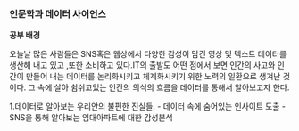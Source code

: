 ### 인문학과 데이터 사이언스
**공부 배경**

오늘날 많은 사람들은 SNS혹은 웹상에서 다양한 감성이 담긴 영상 및 텍스트 데이터를 생산해 내고 있고 ,또한 소비하고 있다.IT의 출발도 어떤 점에서 보면 인간의 사고와 인간이 만들어 내는 데이터를 논리화시키고 체계화시키기 위한 노력의 일환으로 생겨난 것이다.
그 속에 살아 쉼쉬고있는 인간의 의식의 흐름을 데이터를 통해서 알아보고자 한다.

  1.데이터로 알아보는 우리안의 불편한 진실들.
    - 데이터 속에 숨어있는 인사이트 도출
    - SNS을 통해 알아보는 임대아파트에 대한 감성분석
